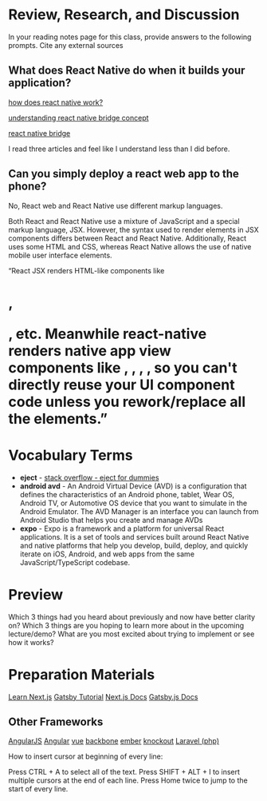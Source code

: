 # Review, Research, and Discussion
In your reading notes page for this class, provide answers to the following prompts. Cite any external sources

## What does React Native do when it builds your application?

[how does react native work?](https://www.oreilly.com/library/view/learning-react-native/9781491929049/ch02.html#:~:text=React%20Native%20is%20an%20exciting,user's%20experience%20or%20application%20quality.)

[understanding react native bridge concept](https://hackernoon.com/understanding-react-native-bridge-concept-e9526066ddb8)

[react native bridge](https://tadeuzagallo.com/blog/react-native-bridge/)

I read three articles and feel like I understand less than I did before.


## Can you simply deploy a react web app to the phone?

No, React web and React Native use different markup languages.

Both React and React Native use a mixture of JavaScript and a special markup language, JSX. However, the syntax used to render elements in JSX components differs between React and React Native. Additionally, React uses some HTML and CSS, whereas React Native allows the use of native mobile user interface elements.

“React JSX renders HTML-like components like <h1>, <p>, etc. Meanwhile react-native renders native app view components like <View> , <Text>, <Image>, <ScrollView>, so you can't directly reuse your UI component code unless you rework/replace all the elements.”

# Vocabulary Terms
- **eject** - [stack overflow - eject for dummies](https://stackoverflow.com/questions/45251746/reactnative-eject-explained)
- **android avd** - An Android Virtual Device (AVD) is a configuration that defines the characteristics of an Android phone, tablet, Wear OS, Android TV, or Automotive OS device that you want to simulate in the Android Emulator. The AVD Manager is an interface you can launch from Android Studio that helps you create and manage AVDs
- **expo** - Expo is a framework and a platform for universal React applications. It is a set of tools and services built around React Native and native platforms that help you develop, build, deploy, and quickly iterate on iOS, Android, and web apps from the same JavaScript/TypeScript codebase.





# Preview


Which 3 things had you heard about previously and now have better clarity on?
Which 3 things are you hoping to learn more about in the upcoming lecture/demo?
What are you most excited about trying to implement or see how it works?

# Preparation Materials
[Learn Next.js](https://nextjs.org/learn/basics/getting-started)
[Gatsby Tutorial](https://www.gatsbyjs.org/tutorial/)
[Next.js Docs](https://nextjs.org/docs)
[Gatsby.js Docs](https://www.gatsbyjs.org/docs/)

## Other Frameworks
[AngularJS](https://angularjs.org/)
[Angular](https://angular.io/)
[vue](https://facebook.github.io/react/docs/rendering-elements.html)
[backbone](https://vuejs.org/)
[ember](https://www.emberjs.com/)
[knockout](https://knockoutjs.com/)
[Laravel (php)](https://laravel.com/)

How to insert cursor at beginning of every line:

Press CTRL + A to select all of the text.
Press SHIFT + ALT + I to insert multiple cursors at the end of each line.
Press Home twice to jump to the start of every line.


